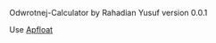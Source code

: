 Odwrotnej-Calculator
by Rahadian Yusuf
version 0.0.1

Use [Apfloat](http://www.apfloat.org/apfloat_java/)
